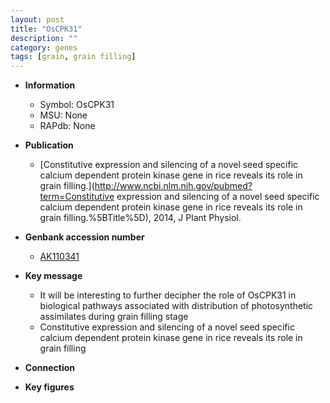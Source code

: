 ```yaml
---
layout: post
title: "OsCPK31"
description: ""
category: genes
tags: [grain, grain filling]
---
```


* **Information**  
    + Symbol: OsCPK31  
    + MSU: None  
    + RAPdb: None  

* **Publication**  
    + [Constitutive expression and silencing of a novel seed specific calcium dependent protein kinase gene in rice reveals its role in grain filling.](http://www.ncbi.nlm.nih.gov/pubmed?term=Constitutive expression and silencing of a novel seed specific calcium dependent protein kinase gene in rice reveals its role in grain filling.%5BTitle%5D), 2014, J Plant Physiol.

* **Genbank accession number**  
    + [AK110341](http://www.ncbi.nlm.nih.gov/nuccore/AK110341)

* **Key message**  
    + It will be interesting to further decipher the role of OsCPK31 in biological pathways associated with distribution of photosynthetic assimilates during grain filling stage
    + Constitutive expression and silencing of a novel seed specific calcium dependent  protein kinase gene in rice reveals its role in grain filling

* **Connection**  

* **Key figures**  


